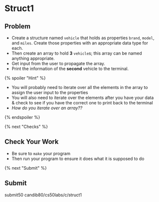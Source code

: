 # Struct1

## Problem

* Create a structure named `vehicle` that holds as properties `brand`, `model`, and `miles`. Create those properties with an appropriate data type for each.  
* Then create an array to hold **3** `vehicle`s; this array can be named anything appropriate.  
* Get input from the user to propagate the array.
* Print the information of the **second** vehicle to the terminal.

{% spoiler "Hint" %}

* You will probably need to iterate over all the elements in the array to assign the user input to the properties
* You will also need to iterate over the elements after you have your data & check to see if you have the correct one to print back to the terminal
* *How do you iterate over an array??*

{% endspoiler %}

{% next "Checks" %}

## Check Your Work

- Be sure to `make` your program
- Then run your program to ensure it does what it is supposed to do

{% next "Submit" %}

## Submit

submit50 candib80/cs50labs/c/struct1